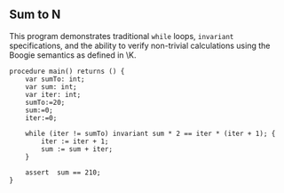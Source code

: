 ## Sum to N

This program demonstrates traditional `while` loops, `invariant`
specifications, and the ability to verify non-trivial calculations
using the Boogie semantics as defined in \K.

```boogie
procedure main() returns () {
    var sumTo: int;
    var sum: int;
    var iter: int;
    sumTo:=20;
    sum:=0;
    iter:=0;

    while (iter != sumTo) invariant sum * 2 == iter * (iter + 1); {
        iter := iter + 1;
        sum := sum + iter;
    }

    assert  sum == 210;
}
```
